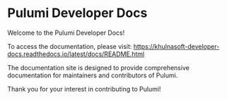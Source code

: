 # Pulumi Developer Docs

Welcome to the Pulumi Developer Docs!

To access the documentation, please visit: https://khulnasoft-developer-docs.readthedocs.io/latest/docs/README.html

The documentation site is designed to provide comprehensive documentation for maintainers and contributors of Pulumi.

Thank you for your interest in contributing to Pulumi!
